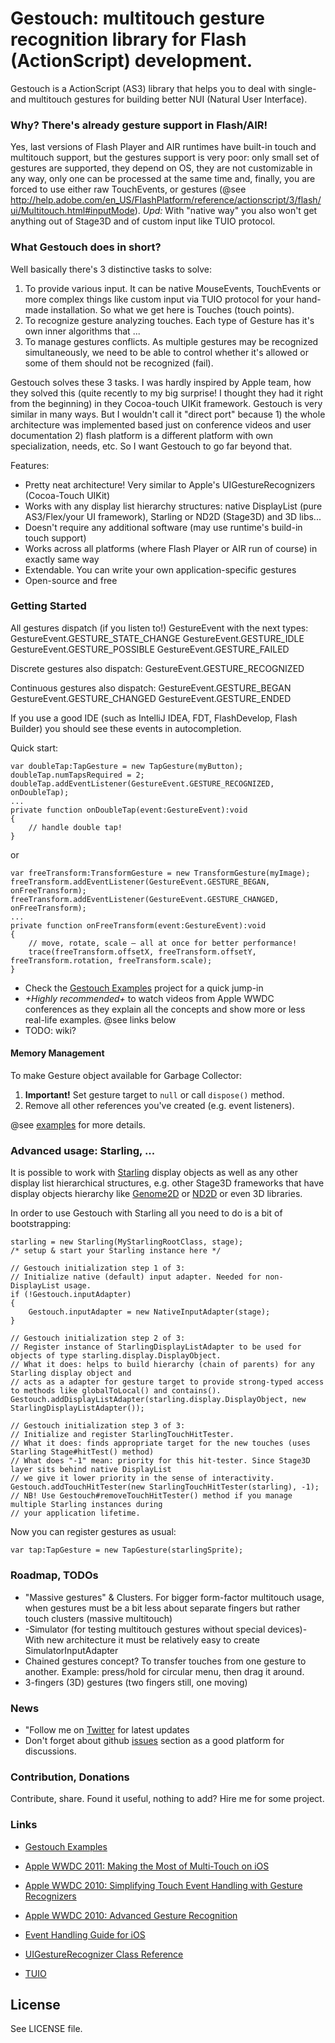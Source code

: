 # Gestouch: multitouch gesture recognition library for Flash (ActionScript) development.

Gestouch is a ActionScript (AS3) library that helps you to deal with single- and multitouch gestures for building better NUI (Natural User Interface).


### Why? There's already gesture support in Flash/AIR!

Yes, last versions of Flash Player and AIR runtimes have built-in touch and multitouch support, but the gestures support is very poor: only small set of gestures are supported, they depend on OS, they are not customizable in any way, only one can be processed at the same time and, finally, you are forced to use either raw TouchEvents, or gestures (@see http://help.adobe.com/en_US/FlashPlatform/reference/actionscript/3/flash/ui/Multitouch.html#inputMode).
_Upd:_ With "native way" you also won't get anything out of Stage3D and of custom input like TUIO protocol. 



### What Gestouch does in short?

Well basically there's 3 distinctive tasks to solve:

1. To provide various input. It can be native MouseEvents, TouchEvents or more complex things like custom input via TUIO protocol for your hand-made installation. So what we get here is Touches (touch points).
2. To recognize gesture analyzing touches. Each type of Gesture has it's own inner algorithms that ... 
3. To manage gestures conflicts. As multiple gestures may be recognized simultaneously, we need to be able to control whether it's allowed or some of them should not be recognized (fail).

Gestouch solves these 3 tasks.
I was hardly inspired by Apple team, how they solved this (quite recently to my big surprise! I thought they had it right from the beginning) in they Cocoa-touch UIKit framework. Gestouch is very similar in many ways. But I wouldn't call it "direct port" because 1) the whole architecture was implemented based just on conference videos and user documentation 2) flash platform is a different platform with own specialization, needs, etc.
So I want Gestouch to go far beyond that.

Features:

* Pretty neat architecture! Very similar to Apple's UIGestureRecognizers (Cocoa-Touch UIKit)
* Works with any display list hierarchy structures: native DisplayList (pure AS3/Flex/your UI framework), Starling or ND2D (Stage3D) and 3D libs...
* Doesn't require any additional software (may use runtime's build-in touch support)
* Works across all platforms (where Flash Player or AIR run of course) in exactly same way
* Extendable. You can write your own application-specific gestures
* Open-source and free



### Getting Started

All gestures dispatch (if you listen to!) GestureEvent with the next types:
GestureEvent.GESTURE_STATE_CHANGE
GestureEvent.GESTURE_IDLE
GestureEvent.GESTURE_POSSIBLE
GestureEvent.GESTURE_FAILED

Discrete gestures also dispatch:
GestureEvent.GESTURE_RECOGNIZED

Continuous gestures also dispatch:
GestureEvent.GESTURE_BEGAN
GestureEvent.GESTURE_CHANGED
GestureEvent.GESTURE_ENDED

If you use a good IDE (such as IntelliJ IDEA, FDT, FlashDevelop, Flash Builder) you should see these events in autocompletion.

Quick start:
<pre><code>var doubleTap:TapGesture = new TapGesture(myButton);
doubleTap.numTapsRequired = 2;
doubleTap.addEventListener(GestureEvent.GESTURE_RECOGNIZED, onDoubleTap);
...
private function onDoubleTap(event:GestureEvent):void
{
	// handle double tap!
}
</code></pre>
or
<pre><code>var freeTransform:TransformGesture = new TransformGesture(myImage);
freeTransform.addEventListener(GestureEvent.GESTURE_BEGAN, onFreeTransform);
freeTransform.addEventListener(GestureEvent.GESTURE_CHANGED, onFreeTransform);
...
private function onFreeTransform(event:GestureEvent):void
{
	// move, rotate, scale — all at once for better performance!
	trace(freeTransform.offsetX, freeTransform.offsetY, freeTransform.rotation, freeTransform.scale);
}
</code></pre>

* Check the [Gestouch Examples](http://github.com/fljot/GestouchExamples) project for a quick jump-in
* *+Highly recommended+* to watch videos from Apple WWDC conferences as they explain all the concepts and show more or less real-life examples. @see links below
* TODO: wiki?



#### Memory Management

To make Gesture object available for Garbage Collector:

1. **Important!** Set gesture target to `null` or call `dispose()` method.
2. Remove all other references you've created (e.g. event listeners).

@see [examples](https://github.com/fljot/GestouchExamples/tree/master/src/org/gestouch/examples/views) for more details.



### Advanced usage: Starling, ...

It is possible to work with [Starling](http://www.starling-framework.org) display objects as well as any other display list hierarchical structures, e.g. other Stage3D frameworks that have display objects hierarchy like [Genome2D](https://github.com/pshtif/Genome2D-AS3) or [ND2D](https://github.com/nulldesign/nd2d) or even 3D libraries.

In order to use Gestouch with Starling all you need to do is a bit of bootstrapping:
<pre><code>starling = new Starling(MyStarlingRootClass, stage);
/* setup & start your Starling instance here */

// Gestouch initialization step 1 of 3:
// Initialize native (default) input adapter. Needed for non-DisplayList usage.
if (!Gestouch.inputAdapter)
{
    Gestouch.inputAdapter = new NativeInputAdapter(stage);
}

// Gestouch initialization step 2 of 3:
// Register instance of StarlingDisplayListAdapter to be used for objects of type starling.display.DisplayObject.
// What it does: helps to build hierarchy (chain of parents) for any Starling display object and
// acts as a adapter for gesture target to provide strong-typed access to methods like globalToLocal() and contains().
Gestouch.addDisplayListAdapter(starling.display.DisplayObject, new StarlingDisplayListAdapter());

// Gestouch initialization step 3 of 3:
// Initialize and register StarlingTouchHitTester.
// What it does: finds appropriate target for the new touches (uses Starling Stage#hitTest() method)
// What does "-1" mean: priority for this hit-tester. Since Stage3D layer sits behind native DisplayList
// we give it lower priority in the sense of interactivity.
Gestouch.addTouchHitTester(new StarlingTouchHitTester(starling), -1);
// NB! Use Gestouch#removeTouchHitTester() method if you manage multiple Starling instances during
// your application lifetime.
</code></pre>

Now you can register gestures as usual:
<pre><code>var tap:TapGesture = new TapGesture(starlingSprite);</code></pre>



### Roadmap, TODOs

* "Massive gestures" & Clusters. For bigger form-factor multitouch usage, when gestures must be a bit less about separate fingers but rather touch clusters (massive multitouch) 
* -Simulator (for testing multitouch gestures without special devices)- With new architecture it must be relatively easy to create SimulatorInputAdapter
* Chained gestures concept? To transfer touches from one gesture to another. Example: press/hold for circular menu, then drag it around.
* 3-fingers (3D) gestures (two fingers still, one moving)



### News

* "Follow me on [Twitter](http://twitter.com/fljot) for latest updates
* Don't forget about github [issues](https://github.com/fljot/Gestouch/issues) section as a good platform for discussions.



### Contribution, Donations

Contribute, share. Found it useful, nothing to add? Hire me for some project.



### Links

* [Gestouch Examples](http://github.com/fljot/GestouchExamples)

* [Apple WWDC 2011: Making the Most of Multi-Touch on iOS](https://developer.apple.com/videos/wwdc/2011/?id=118)
* [Apple WWDC 2010: Simplifying Touch Event Handling with Gesture Recognizers](https://developer.apple.com/videos/wwdc/2010/?id=120)
* [Apple WWDC 2010: Advanced Gesture Recognition](https://developer.apple.com/videos/wwdc/2010/?id=121)
* [Event Handling Guide for iOS](https://developer.apple.com/library/ios/documentation/EventHandling/Conceptual/EventHandlingiPhoneOS/)
* [UIGestureRecognizer Class Reference](https://developer.apple.com/library/ios/documentation/UIKit/Reference/UIGestureRecognizer_Class/)

* [TUIO](http://www.tuio.org)



## License

See LICENSE file.